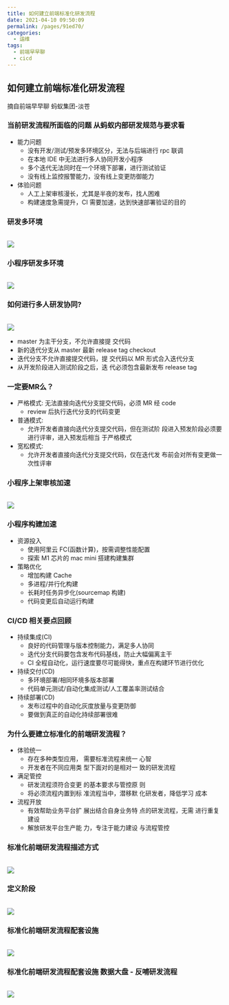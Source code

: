 ```yaml
---
title: 如何建立前端标准化研发流程
date: 2021-04-10 09:50:09
permalink: /pages/91ed70/
categories:
  - 运维
tags:
  - 前端早早聊
  - cicd
---
```



## 如何建立前端标准化研发流程

摘自前端早早聊 蚂蚁集团-淡苍

### 当前研发流程所面临的问题 从蚂蚁内部研发规范与要求看
- 能力问题
  - 没有开发/测试/预发多环境区分，无法与后端进行 rpc 联调 
  - 在本地 IDE 中无法进行多人协同开发小程序
  - 多个迭代无法同时在一个环境下部署，进行测试验证 
  - 没有线上监控报警能力，没有线上变更防御能力
- 体验问题
  - 人工上架审核漫⻓，尤其是半夜的发布，找人困难 
  - 构建速度急需提升，CI 需要加速，达到快速部署验证的目的

### 研发多环境

<br>
<img src="./imgs/test.png"/>

###  小程序研发多环境

<br>
<img src="./imgs/小程序多环境.png"/>

### 如何进行多人研发协同?

<br>
<img src="./imgs/git.png"/>

- master 为主干分支，不允许直接提 交代码
- 新的迭代分支从 master 最新 release tag checkout
- 迭代分支不允许直接提交代码，提 交代码以 MR 形式合入迭代分支
- 从开发阶段进入测试阶段之后，迭 代必须包含最新发布 release tag

### 一定要MR么？


- 严格模式: 无法直接向迭代分支提交代码，必须 MR 经 code
  - review 后执行迭代分支的代码变更 
- 普通模式:
  - 允许开发者直接向迭代分支提交代码，但在测试阶 段进入预发阶段必须要进行评审，进入预发后相当 于严格模式
- 宽松模式:
  - 允许开发者直接向迭代分支提交代码，仅在迭代发 布前会对所有变更做一次性评审


### 小程序上架审核加速

<br>
<img src="./imgs/审核.png"/>

### 小程序构建加速

- 资源投入
  - 使用阿里云 FC(函数计算)，按需调整性能配置
  - 探索 M1 芯片的 mac mini 搭建构建集群
- 策略优化
  - 增加构建 Cache
  - 多进程/并行化构建
  - ⻓耗时任务异步化(sourcemap 构建)
  - 代码变更后自动运行构建

### CI/CD 相关要点回顾

- 持续集成(CI)
  - 良好的代码管理与版本控制能力，满足多人协同 
  - 迭代分支代码要包含发布代码基线，防止大幅偏离主干
  - CI 全程自动化，运行速度要尽可能得快，重点在构建环节进行优化
- 持续交付(CD)
  - 多环境部署/相同环境多版本部署
  - 代码单元测试/自动化集成测试/人工覆盖率测试结合
- 持续部署(CD)
  - 发布过程中的自动化灰度放量与变更防御
  - 要做到真正的自动化持续部署很难

### 为什么要建立标准化的前端研发流程？

- 体验统一
  - 存在多种类型应用， 需要标准流程来统一 心智
  - 开发者在不同应用类 型下面对的是相对一 致的研发流程
- 满足管控
  - 研发流程须符合变更 的基本要求与管控原 则
  - 将必须流程内置到标 准流程当中，潜移默 化研发者，降低学习 成本
- 流程开放
  - 有效帮助业务平台扩 展出结合自身业务特 点的研发流程，无需 进行重复建设
  - 解放研发平台生产能 力，专注于能力建设 与流程管控

###  标准化前端研发流程描述方式

<br>
<img src="./imgs/标准化.png"/>

### 定义阶段

<br>
<img src="./imgs/yaml.png"/>

### 标准化前端研发流程配套设施

<br>
<img src="./imgs/设施.png"/>

###  标准化前端研发流程配套设施 数据大盘 - 反哺研发流程

<br>
<img src="./imgs/数据大盘.png">